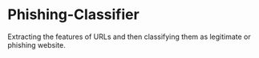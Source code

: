 # Phishing-Classifier
Extracting the features of URLs and then classifying them as legitimate or phishing website.

